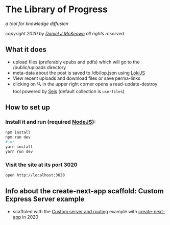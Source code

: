 # The Library of Progress

*a tool for knowledge diffusion*

*copyright 2020 by [Daniel J McKeown](https://danieljmckeown.com) all rights reserved*

## What it does

- upload files (preferably epubs and pdfs) which will go to the /public/uploads directory
- meta-data about the post is saved to /db/lop.json using [LokiJS](http://techfort.github.io/LokiJS/)
- View recent uploads and download files or save perma-links
- clicking on 🔍 in the upper right corner opens a read-update-destroy tool powered by [Seis](https://seis.pacificio.com) (default collection is `userfiles`)

## How to set up

### Install it and run (required [NodeJS](https://nodejs.org/en/)):

```bash
npm install
npm run dev
# or
yarn install
yarn run dev
```

### Visit the site at its port 3020

```bash
open http://localhost:3020
```

## Info about the create-next-app scaffold: Custom Express Server example

* scaffoled with the [Custom server and routing](https://github.com/zeit/next.js#custom-server-and-routing) example with [create-next-app](https://nextjs.org/blog/create-next-app) in 2020
